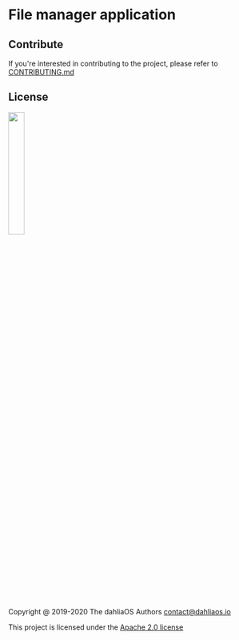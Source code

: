 # File manager application

## Contribute

If you're interested in contributing to the project, please refer to [CONTRIBUTING.md](./CONTRIBUTING.md)

## License

<p align="left">
  <img width="25%" src="https://github.com/dahlia-os/documentation/blob/master/assets/images/logo/new/dahliaOS_logo_with_text_black.svg"
</p>

Copyright @ 2019-2020 The dahliaOS Authors contact@dahliaos.io

This project is licensed under the [Apache 2.0 license](/LICENSE)
